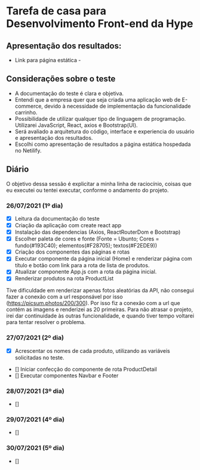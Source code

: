# Tarefa de casa para Desenvolvimento Front-end da Hype

## Apresentação dos resultados:

- Link para página estática -

## Considerações sobre o teste

- A documentação do teste é clara e objetiva.
- Entendi que a empresa quer que seja criada uma aplicação web de E-commerce, devido à necessidade de implementação da funcionalidade carrinho.
- Possibilidade de utilizar qualquer tipo de linguagem de programação. Utilizarei JavaScript, React, axios e Bootstrap(UI).
- Será avaliado a arquitetura do código, interface e experiencia do usuário e apresentação dos resultados.
- Escolhi como apresentação de resultados a página estática hospedada no Netilify.

## Diário

O objetivo dessa sessão é explicitar a minha linha de raciocínio, coisas que eu executei ou tentei executar, conforme o andamento do projeto.

### 26/07/2021 (1º dia)

- [x] Leitura da documentação do teste
- [x] Criação da aplicação com create react app
- [x] Instalação das dependencias (Axios, ReactRouterDom e Bootstrap)
- [x] Escolher paleta de cores e fonte (Fonte = Ubunto; Cores = fundo(#193C40); elementos(#F28705); textos(#F2EDE9))
- [x] Criação dos componentes das páginas e rotas
- [x] Executar componente da página inicial (Home) e renderizar página com título e botão com link para a rota de lista de produtos.
- [x] Atualizar componente App.js com a rota da página inicial.
- [x] Renderizar produtos na rota ProductList

Tive dificuldade em renderizar apenas fotos aleatórias da API, não consegui fazer a conexão com a url responsável por isso (https://picsum.photos/200/300). Por isso fiz a conexão com a url que contém as imagens e renderizei as 20 primeiras. Para não atrasar o projeto, irei dar continuidade às outras funcionalidade, e quando tiver tempo voltarei para tentar resolver o problema.

### 27/07/2021 (2º dia)

- [x] Acrescentar os nomes de cada produto, utilizando as variáveis solicitadas no teste.
- [] Iniciar confecção do componente de rota ProductDetail
- [] Executar componentes Navbar e Footer

### 28/07/2021 (3º dia)

- []

### 29/07/2021 (4º dia)

- []

### 30/07/2021 (5º dia)

- []
